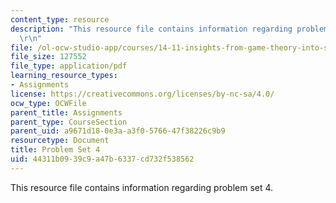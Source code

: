 ```yaml
---
content_type: resource
description: "This resource file contains information regarding problem set 4.\r\n\
  \r\n"
file: /ol-ocw-studio-app/courses/14-11-insights-from-game-theory-into-social-behavior-fall-2013/44311b0939c9a47b6337cd732f538562_MIT14_11F13_Prob_Set_4.pdf
file_size: 127552
file_type: application/pdf
learning_resource_types:
- Assignments
license: https://creativecommons.org/licenses/by-nc-sa/4.0/
ocw_type: OCWFile
parent_title: Assignments
parent_type: CourseSection
parent_uid: a9671d18-0e3a-a3f0-5766-47f38226c9b9
resourcetype: Document
title: Problem Set 4
uid: 44311b09-39c9-a47b-6337-cd732f538562
---
```

This resource file contains information regarding problem set 4.

